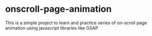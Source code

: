 # onscroll-page-animation
This is a simple project to learn and practice series of on-scroll page animation using javascript libraries like GSAP
